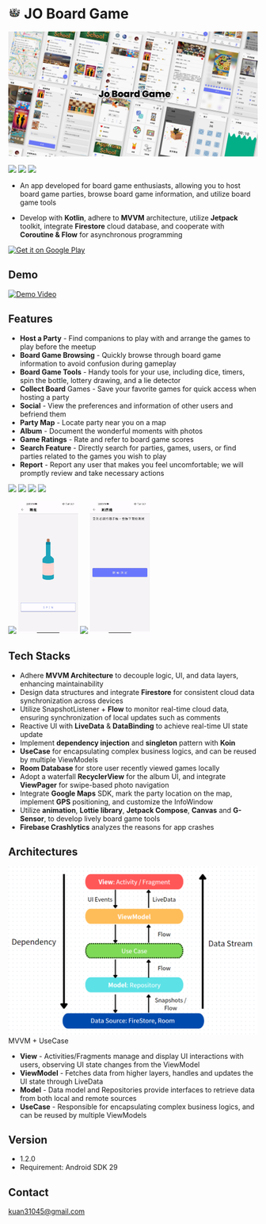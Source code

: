 # <img width="5%" src="art/jo_circle.png"/> JO Board Game

[<img src="art/cover.png"/>](art/cover.png) 

[<img src="https://img.shields.io/badge/version-v1.2.0-blue"/>](https://img.shields.io/badge/version-v1.1.0-blue) 
[<img src = "https://img.shields.io/badge/platform-Android-brightgreen"/>](https://img.shields.io/badge/platform-Android-brightgreen) 
[<img src="https://img.shields.io/badge/kotlin-Language-blue"/>](https://img.shields.io/badge/kotlin-Language-blue)


 
- An app developed for board game enthusiasts, allowing you to host board game parties, browse board game information, and utilize board game tools
  
- Develop with **Kotlin**, adhere to **MVVM** architecture, utilize **Jetpack** toolkit, integrate **Firestore** cloud database, and cooperate with **Coroutine & Flow** for asynchronous programming
  
 <a href='https://play.google.com/store/apps/details?id=com.kappstudio.joboardgame&pcampaignid=pcampaignidMKT-Other-global-all-co-prtnr-py-PartBadge-Mar2515-1' ><img alt='Get it on Google Play' src='https://play.google.com/intl/en_us/badges/static/images/badges/en_badge_web_generic.png'  width="250" height="100" /></a>

  
## Demo
  <a href='https://youtu.be/F4pF40-fW-g' ><img alt='Demo Video' src='https://firebasestorage.googleapis.com/v0/b/publisher-77e03.appspot.com/o/jodemoyt.PNG?alt=media&token=0eb17c39-e111-4d2a-a583-d7e9f0cf9ba7' /></a>


## Features
* **Host a Party** - Find companions to play with and arrange the games to play before the meetup
* **Board Game Browsing** - Quickly browse through board game information to avoid confusion during gameplay
* **Board Game Tools** - Handy tools for your use, including dice, timers, spin the bottle, lottery drawing, and a lie detector
* **Collect Board** Games - Save your favorite games for quick access when hosting a party
* **Social** - View the preferences and information of other users and befriend them
* **Party Map** - Locate party near you on a map
* **Album** - Document the wonderful moments with photos
* **Game Ratings** - Rate and refer to board game scores
* **Search Feature** - Directly search for parties, games, users, or find parties related to the games you wish to play
* **Report** - Report any user that makes you feel uncomfortable; we will promptly review and take necessary actions

<img src='art/party.gif' width='24%'/>  <img src = 'art/user.gif' width='24%'/>  <img src='art/album.gif' width='24%'/>  <img src ='art/search.gif' width='24%'/>

<img src='art/dice.gif' width='24%'/>  <img src = 'art/bottle.gif' width='24%'/>  <img src='art/timer.gif' width='24%'/>  <img src ='art/polygraph.gif' width='24%'/>

 
## Tech Stacks
* Adhere **MVVM Architecture** to decouple logic, UI, and data layers, enhancing maintainability
* Design data structures and integrate **Firestore** for consistent cloud data synchronization across devices
* Utilize SnapshotListener + **Flow** to monitor real-time cloud data, ensuring synchronization of local updates such as comments
* Reactive UI with **LiveData** & **DataBinding** to achieve real-time UI state update
* Implement **dependency injection** and **singleton** pattern with **Koin**
* **UseCase** for encapsulating complex business logics, and can be reused by multiple ViewModels
* **Room Database** for store user recently viewed games locally
* Adopt a waterfall **RecyclerView** for the album UI, and integrate **ViewPager** for swipe-based photo navigation
* Integrate **Google Maps** SDK, mark the party location on the map, implement **GPS** positioning, and customize the InfoWindow
* Utilize **animation**, **Lottie library**, **Jetpack Compose**, **Canvas** and **G-Sensor**, to develop lively board game tools
* **Firebase Crashlytics** analyzes the reasons for app crashes


## Architectures
![架構](art/architectures.PNG)
MVVM + UseCase
* **View** - Activities/Fragments manage and display UI interactions with users, observing UI state changes from the ViewModel
* **ViewModel** - Fetches data from higher layers, handles and updates the UI state through LiveData
* **Model** - Data model and Repositories provide interfaces to retrieve data from both local and remote sources
* **UseCase** - Responsible for encapsulating complex business logics, and can be reused by multiple ViewModels

## Version
- 1.2.0
- Requirement: Android SDK 29
  
## Contact
kuan31045@gmail.com

